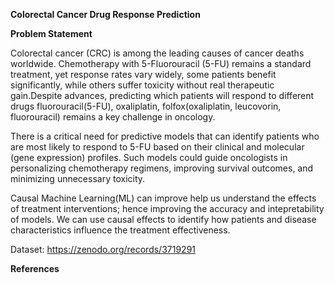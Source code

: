 **Colorectal Cancer Drug Response Prediction**


**Problem Statement**

Colorectal cancer (CRC) is among the leading causes of cancer deaths worldwide.
Chemotherapy with 5-Fluorouracil (5-FU) remains a standard treatment, yet response rates vary widely, some patients benefit significantly, while others suffer toxicity without real therapeutic gain.Despite advances, predicting which patients will respond to different drugs
fluorouracil(5-FU), oxaliplatin, folfox(oxaliplatin, leucovorin, fluorouracil) remains a key challenge in oncology.


There is a critical need for predictive models that can identify patients who are most likely to respond to 5-FU based on their clinical and molecular (gene expression) profiles. Such models could guide oncologists in personalizing chemotherapy regimens, improving survival outcomes, and minimizing unnecessary toxicity.

Causal Machine Learning(ML) can improve help us understand the effects of treatment interventions; hence improving the accuracy and intepretability of models. We can use causal effects to identify how patients and disease characteristics influence the treatment effectiveness. 

Dataset:  https://zenodo.org/records/3719291


**References**


